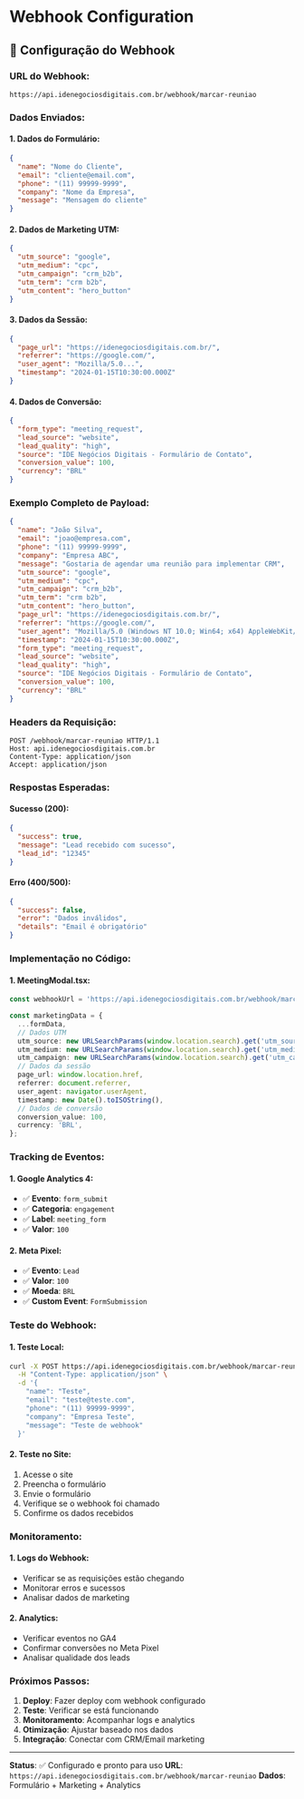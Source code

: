 # Webhook Configuration

## 🔗 **Configuração do Webhook**

### **URL do Webhook:**
```
https://api.idenegociosdigitais.com.br/webhook/marcar-reuniao
```

### **Dados Enviados:**

#### **1. Dados do Formulário:**
```json
{
  "name": "Nome do Cliente",
  "email": "cliente@email.com",
  "phone": "(11) 99999-9999",
  "company": "Nome da Empresa",
  "message": "Mensagem do cliente"
}
```

#### **2. Dados de Marketing UTM:**
```json
{
  "utm_source": "google",
  "utm_medium": "cpc",
  "utm_campaign": "crm_b2b",
  "utm_term": "crm b2b",
  "utm_content": "hero_button"
}
```

#### **3. Dados da Sessão:**
```json
{
  "page_url": "https://idenegociosdigitais.com.br/",
  "referrer": "https://google.com/",
  "user_agent": "Mozilla/5.0...",
  "timestamp": "2024-01-15T10:30:00.000Z"
}
```

#### **4. Dados de Conversão:**
```json
{
  "form_type": "meeting_request",
  "lead_source": "website",
  "lead_quality": "high",
  "source": "IDE Negócios Digitais - Formulário de Contato",
  "conversion_value": 100,
  "currency": "BRL"
}
```

### **Exemplo Completo de Payload:**

```json
{
  "name": "João Silva",
  "email": "joao@empresa.com",
  "phone": "(11) 99999-9999",
  "company": "Empresa ABC",
  "message": "Gostaria de agendar uma reunião para implementar CRM",
  "utm_source": "google",
  "utm_medium": "cpc",
  "utm_campaign": "crm_b2b",
  "utm_term": "crm b2b",
  "utm_content": "hero_button",
  "page_url": "https://idenegociosdigitais.com.br/",
  "referrer": "https://google.com/",
  "user_agent": "Mozilla/5.0 (Windows NT 10.0; Win64; x64) AppleWebKit/537.36",
  "timestamp": "2024-01-15T10:30:00.000Z",
  "form_type": "meeting_request",
  "lead_source": "website",
  "lead_quality": "high",
  "source": "IDE Negócios Digitais - Formulário de Contato",
  "conversion_value": 100,
  "currency": "BRL"
}
```

### **Headers da Requisição:**

```http
POST /webhook/marcar-reuniao HTTP/1.1
Host: api.idenegociosdigitais.com.br
Content-Type: application/json
Accept: application/json
```

### **Respostas Esperadas:**

#### **Sucesso (200):**
```json
{
  "success": true,
  "message": "Lead recebido com sucesso",
  "lead_id": "12345"
}
```

#### **Erro (400/500):**
```json
{
  "success": false,
  "error": "Dados inválidos",
  "details": "Email é obrigatório"
}
```

### **Implementação no Código:**

#### **1. MeetingModal.tsx:**
```typescript
const webhookUrl = 'https://api.idenegociosdigitais.com.br/webhook/marcar-reuniao';

const marketingData = {
  ...formData,
  // Dados UTM
  utm_source: new URLSearchParams(window.location.search).get('utm_source') || 'direct',
  utm_medium: new URLSearchParams(window.location.search).get('utm_medium') || 'website',
  utm_campaign: new URLSearchParams(window.location.search).get('utm_campaign') || 'organic',
  // Dados da sessão
  page_url: window.location.href,
  referrer: document.referrer,
  user_agent: navigator.userAgent,
  timestamp: new Date().toISOString(),
  // Dados de conversão
  conversion_value: 100,
  currency: 'BRL',
};
```

### **Tracking de Eventos:**

#### **1. Google Analytics 4:**
- ✅ **Evento**: `form_submit`
- ✅ **Categoria**: `engagement`
- ✅ **Label**: `meeting_form`
- ✅ **Valor**: `100`

#### **2. Meta Pixel:**
- ✅ **Evento**: `Lead`
- ✅ **Valor**: `100`
- ✅ **Moeda**: `BRL`
- ✅ **Custom Event**: `FormSubmission`

### **Teste do Webhook:**

#### **1. Teste Local:**
```bash
curl -X POST https://api.idenegociosdigitais.com.br/webhook/marcar-reuniao \
  -H "Content-Type: application/json" \
  -d '{
    "name": "Teste",
    "email": "teste@teste.com",
    "phone": "(11) 99999-9999",
    "company": "Empresa Teste",
    "message": "Teste de webhook"
  }'
```

#### **2. Teste no Site:**
1. Acesse o site
2. Preencha o formulário
3. Envie o formulário
4. Verifique se o webhook foi chamado
5. Confirme os dados recebidos

### **Monitoramento:**

#### **1. Logs do Webhook:**
- Verificar se as requisições estão chegando
- Monitorar erros e sucessos
- Analisar dados de marketing

#### **2. Analytics:**
- Verificar eventos no GA4
- Confirmar conversões no Meta Pixel
- Analisar qualidade dos leads

### **Próximos Passos:**

1. **Deploy**: Fazer deploy com webhook configurado
2. **Teste**: Verificar se está funcionando
3. **Monitoramento**: Acompanhar logs e analytics
4. **Otimização**: Ajustar baseado nos dados
5. **Integração**: Conectar com CRM/Email marketing

---

**Status**: ✅ Configurado e pronto para uso
**URL**: `https://api.idenegociosdigitais.com.br/webhook/marcar-reuniao`
**Dados**: Formulário + Marketing + Analytics
